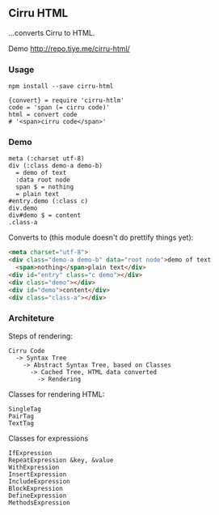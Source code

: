
Cirru HTML
------

...converts Cirru to HTML.

Demo http://repo.tiye.me/cirru-html/

### Usage

```
npm install --save cirru-html
```
```
{convert} = require 'cirru-htlm'
code = 'span (= cirru code)'
html = convert code
# '<span>cirru code</span>'
```

### Demo

```cirru
meta (:charset utf-8)
div (:class demo-a demo-b)
  = demo of text
  :data root node
  span $ = nothing
  = plain text
#entry.demo (:class c)
div.demo
div#demo $ = content
.class-a
```

Converts to (this module doesn't do prettify things yet):

```html
<meta charset="utf-8">
<div class="demo-a demo-b" data="root node">demo of text
  <span>nothing</span>plain text</div>
<div id="entry" class="c demo"></div>
<div class="demo"></div>
<div id="demo">content</div>
<div class="class-a"></div>
```

### Architeture

Steps of rendering:

```
Cirru Code
  -> Syntax Tree
    -> Abstract Syntax Tree, based on Classes
      -> Cached Tree, HTML data converted
        -> Rendering
```

Classes for rendering HTML:

```
SingleTag
PairTag
TextTag
```

Classes for expressions

```
IfExpression
RepeatExpression &key, &value
WithExpression
InsertExpression
IncludeExpression
BlockExpression
DefineExpression
MethodsExpression
```